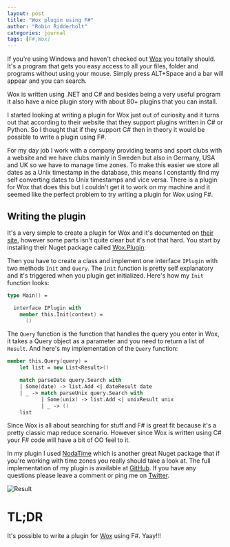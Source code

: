 ```yaml
---
layout: post
title: "Wox plugin using F#"
author: "Robin Ridderholt"
categories: journal
tags: [F#,Wox]
---
```


If you're using Windows and haven't checked out [Wox](http://www.getwox.com) you totally should. It's a program that gets you easy access to all your files, folder and programs without using your mouse. Simply press ALT+Space and a bar will appear and you can search.

Wox is written using .NET and C# and besides being a very useful program it also have a nice plugin story with about 80+ plugins that you can install.

I started looking at writing a plugin for Wox just out of curiosity and it turns out that according to their website that they support plugins written in C# or Python. So I thought that if they support C# then in theory it would be possible to write a plugin using F#.

For my day job I work with a company providing teams and sport clubs with a website and we have clubs mainly in Sweden but also in Germany, USA and UK so we have to manage time zones. To make this easier we store all dates as a Unix timestamp in the database, this means I constantly find my self converting dates to Unix timestamps and vice versa. There is a plugin for Wox that does this but I couldn't get it to work on my machine and it seemed like the perfect problem to try writing a plugin for Wox using F#.

## Writing the plugin
It's a very simple to create a plugin for Wox and it's documented on [their site](http://doc.getwox.com/en/), however some parts isn't quite clear but it's not that hard. You start by installing their Nuget package called [Wox.Plugin](https://www.nuget.org/packages/Wox.Plugin/).

Then you have to create a class and implement one interface ```IPlugin``` with two methods ```Init``` and ```Query```. The ```Init``` function is pretty self explanatory and it's triggered when you plugin get initialized. Here's how my ```Init``` function looks:

```fsharp
type Main() =

  interface IPlugin with
    member this.Init(context) =
      ()
```

The ```Query``` function is the function that handles the query you enter in Wox, it takes a Query object as a parameter and you need to return a list of ```Result```. And here's my implementation of the ```Query``` function:

```fsharp
member this.Query(query) =
    let list = new List<Result>()

    match parseDate query.Search with
    | Some(date) -> list.Add <| dateResult date
    | _ -> match parseUnix query.Search with
           | Some(unix) -> list.Add <| unixResult unix
           | _ -> ()
    list
```

Since Wox is all about searching for stuff and F# is great fit because it's a pretty classic map reduce scenario. However since Wox is written using C# your F# code will have a bit of OO feel to it.

In my plugin I used [NodaTime](http://nodatime.org/) which is another great Nuget package that if you're working with time zones you really should take a look at. The full implementation of my plugin is available at [GitHub](https://github.com/robinridderholt/wox-plugin-unixtime). If you have any questions please leave a comment or ping me on [Twitter](https://twitter.com/Ridderholt).

![Result](https://6pfwbq.bn1304.livefilestore.com/y3mlaGy7pPvU5r2fpePn2GLBUZIYXU5yHJkOZL0NXRgzQlfDKAK-RuTj-0aneh5f5XR5wtm1C-slTWV1Rh6Wm2_amMTki959eAO5SasAGg_LpIUB5c7Gx7vIf_GGwnASD_SszvAnsQvcIqmTzYI6PEl1JjxmHUI8xbra3we9AhrbNQ)

# TL;DR
It's possible to write a plugin for [Wox](http://www.getwox.com) using F#. Yaay!!!



